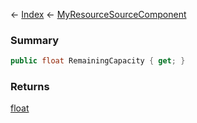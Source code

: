 ← [Index](Api-Index) ← [MyResourceSourceComponent](Sandbox.Game.EntityComponents.MyResourceSourceComponent)

### Summary

```csharp
public float RemainingCapacity { get; }
```

### Returns

[float](https://docs.microsoft.com/en-us/dotnet/api/system.single?view=netframework-4.6)

